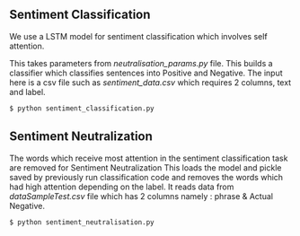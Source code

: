 
## Sentiment Classification ##
We use a LSTM model for sentiment classification which involves self attention.

 This takes parameters from *neutralisation_params.py* file. This builds a classifier which classifies sentences into Positive and Negative. The input here is a csv file such as *sentiment_data.csv* which requires 2 columns, text and label.

```sh
$ python sentiment_classification.py
```

## Sentiment Neutralization ##
The words which receive most attention in the sentiment classification task are removed for Sentiment Neutralization
This loads the model and pickle saved by previously run classification code and removes the words which had high attention depending on the label. It reads data from *dataSampleTest.csv* file which has 2 columns namely : phrase & Actual Negative.

```sh
$ python sentiment_neutralisation.py
```
